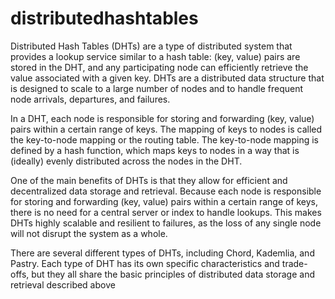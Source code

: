 # distributedhashtables

Distributed Hash Tables (DHTs) are a type of distributed system that provides a lookup service similar to a hash table: (key, value) pairs are stored in the DHT, and any participating node can efficiently retrieve the value associated with a given key. DHTs are a distributed data structure that is designed to scale to a large number of nodes and to handle frequent node arrivals, departures, and failures.

In a DHT, each node is responsible for storing and forwarding (key, value) pairs within a certain range of keys. The mapping of keys to nodes is called the key-to-node mapping or the routing table. The key-to-node mapping is defined by a hash function, which maps keys to nodes in a way that is (ideally) evenly distributed across the nodes in the DHT.

One of the main benefits of DHTs is that they allow for efficient and decentralized data storage and retrieval. Because each node is responsible for storing and forwarding (key, value) pairs within a certain range of keys, there is no need for a central server or index to handle lookups. This makes DHTs highly scalable and resilient to failures, as the loss of any single node will not disrupt the system as a whole.

There are several different types of DHTs, including Chord, Kademlia, and Pastry. Each type of DHT has its own specific characteristics and trade-offs, but they all share the basic principles of distributed data storage and retrieval described above                         
